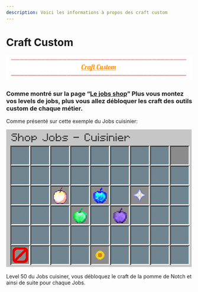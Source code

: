 ```yaml
---
description: Voici les informations à propos des craft custom
---
```


# Craft Custom

![](../.gitbook/assets/capture-decran-2021-03-13-221734.png)

### **Comme montré sur la page “**[**Le jobs shop**](https://wiki.sky-dream.fr/jobs/le-jobs-shop)**” Plus vous montez vos levels de jobs, plus vous allez débloquer les craft des outils custom de chaque métier.** 

Comme présenté sur cette exemple du Jobs cuisinier:

![](../.gitbook/assets/capture-decran-2021-03-13-221637.png)

Level 50 du Jobs cuisiner, vous débloquez le craft de la pomme de Notch et ainsi de suite pour chaque Jobs.  


